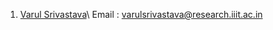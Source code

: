 1.  [Varul Srivastava](https://github.com/vs666)\\
    Email : varulsrivastava@research.iiit.ac.in

